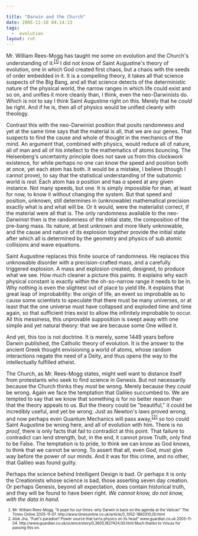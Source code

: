 ```yaml
---

title: "Darwin and the Church"
date: 2005-11-10 04:14:13
tags:
  -  evolution
layout: rut
---
```


<p>Mr. William Rees-Mogg has taught me some on evolution and the Church's understanding of it.<sup><a href="http://www.timesonline.co.uk/article/0,,1052-1860310,00.html" title="A pope for our times: why Darwin is back on the agenda at the Vatican">[1]</a></sup> I did not know of Saint Augustine's theory of evolution, one in which God created first chaos, but a chaos with the seeds of order embedded in it.  It is a compelling theory, it takes all that science suspects of the Big Bang, and all that science detects of the deterministic nature of the physical world, the narrow ranges in which life could exist and so on, and unifies it more cleanly than, I think, even the neo-Darwinists do.  Which is not to say I think Saint Augustine right on this.  Merely that he <em>could</em> be right.  And if he is, then all of physics would be unified cleanly with theology.</p>  <p>Contrast this with the neo-Darwinist position that posits randomness and yet at the same time says that the material is all, that we are our genes.  That suspects to find the cause and whole of thought in the mechanics of the mind.  An argument that, combined with physics, would reduce all of nature, all of man and all of his intellect to the mathematics of atoms bouncing.  The Heisenberg's uncertainty principle does not save us from this clockwork existence, for while perhaps no one can know the speed and position both at once, yet each atom has both.  It would be a mistake, I believe (though I cannot prove), to say that the statistical understanding of the subatomic world is <em>real</em>.  Each atom has <em>a </em>position and has <em>a</em> speed at any given instance. Not many speeds, but one.  It is simply impossible for man, at least for now, to know it without changing the system.  But that speed and position, unknown, still determines in (unknowable) mathematical precision exactly what is and what will be.  Or it would, were the materialist correct, if the material were all that is.  The only randomness available to the neo-Darwinist then is the randomness of the initial state, the composition of the pre-bang mass.  Its nature, at best unknown and more likely unknowable, and the cause and nature of its explosion together provide the initial state after which all is determined by the geometry and physics of sub atomic collisions and wave equations.</p>  <p>Saint Augustine replaces this finite source of randomness. He replaces this unknowable disorder with a precision-crafted mass, and a carefully triggered explosion.  A mass and explosion created, designed, to produce what we see.  How much cleaner a picture this paints.  It explains why each physical constant is exactly within the oh-so-narrow range it needs to be in.  Why nothing is even the slightest out of place to yield life.  It explains that great leap of improbability: the origin of life, an event so improbable as to cause some scientists to speculate that there must be many universes, or at least that the one universe must have collapsed and exploded time and time again, so that sufficient tries exist to allow the infinitely improbable to occur.  All this messiness, this unprovable supposition is swept away with one simple and yet natural theory: that we are because some One willed it.</p>  <p>And yet, this too is not doctrine.  It is merely, some 1449 years before Darwin published, the Catholic theory of evolution. It is the answer to the ancient Greek thought envisioning a world of atoms, whose random interactions negate the need of a Deity, and thus opens the way to the intellectually fulfilled atheist.</p>  <p>The Church, as Mr. Rees-Mogg states, might well want to distance itself from protestants who seek to find science in Genesis.  But not necessarily because the Church thinks they <em>must</em> be wrong. Merely because they <em>could</em> be wrong.  Again we face the temptation that Galileo succumbed to.  We are tempted to say that we know that something <em>is</em> for no better reason than that the theory appeals to us.  But the theory could be "beautiful," it could be incredibly useful, and yet be wrong.  Just as Newton's laws proved wrong, and now perhaps even Quantum Mechanics will pass away,<sup><a href="http://www.guardian.co.uk/science/story/0,3605,1627424,00.html" title="Fuel's paradise? Power source that turns physics on its head">[2]</a></sup> so too could Saint Augustine be wrong here, and all of evolution with him.  There is no <em>proof</em>, there is only facts that fail to contradict at this point.  That failure to contradict can lend strength, but, in the end, it cannot prove Truth, only find to be False.  The temptation is to pride, to think we can know as God knows, to think that we cannot be wrong.  To assert that all, even God, must give way before the power of our minds.  And it was for this crime, and no other, that Galileo was found guilty.</p>  <p>Perhaps the science behind Intelligent Design is bad.  Or perhaps it is only the Creationists whose science is bad, those asserting seven day creation.  Or perhaps Genesis, beyond all expectation, does contain historical truth, and they will be found to have been right. <em>We cannot know, do not know, with the data in hand.</em></p>  <font size="-2"><ol><li> Mr. William Rees-Mogg. "A pope for our times: why Darwin is back on the agenda at the Vatican" The Times Online 2005-11-07. http://www.timesonline.co.uk/article/0,,1052-1860310,00.html</li> <li>Alok Jha.  "Fuel's paradise? Power source that turns physics on its head" www.guardian.co.uk 2005-11-04. http://www.guardian.co.uk/science/story/0,3605,1627424,00.html Much thanks to Vincas for passing this on.  </li></ol></font>

